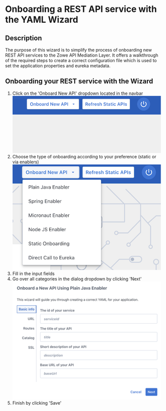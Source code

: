 # Onboarding a REST API service with the YAML Wizard
## Description
The purpose of this wizard is to simplify the process of onboarding new REST API services to the Zowe API Mediation Layer. It offers a walkthrough of the required steps to create a correct configuration file which is used to set the application properties and eureka metadata.
## Onboarding your REST service with the Wizard
1. Click on the 'Onboard New API' dropdown located in the navbar  
   ![Onboarding](../../images/api-mediation/wizard-onboard-button.png)
2. Choose the type of onboarding according to your preference (static or via enablers)
   ![Enablers](../../images/api-mediation/wizard-enablers.png)
3. Fill in the input fields
4. Go over all categories in the dialog dropdown by clicking 'Next'  
   ![Categories](../../images/api-mediation/wizard-categories.png)
5. Finish by clicking 'Save'